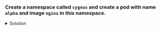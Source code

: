 ### Create a namespace called `cygnus` and create a pod with name `alpha` and image `nginx` in this namespace.

<details><summary>Solution</summary>
<p>

```bash
kubectl create namespace cygnus
kubectl run alpha --image=nginx --restart=Never -n mynamespace
```

</p>
</details>
